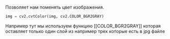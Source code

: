 Позволяет нам поменять цвет изображения. 

```python
img = cv2.cvtColor(img, cv2.COLOR_BGR2GRAY)
```

Например тут мы используем функцию [[COLOR_BGR2GRAY]] которая оставляет только один слой из например трех которые есть в jpg файле 